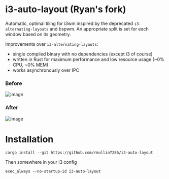 # i3-auto-layout (Ryan's fork)
Automatic, optimal tiling for i3wm inspired by the deprecated `i3-alternating-layouts` and bspwm. An appropriate split is set for each window based on its geometry. 

Improvements over `i3-alternating-layouts`:
- single compiled binary with no dependencies (except i3 of course)
- written in Rust for maximum performance and low resource usage (~0% CPU, ~0% MEM)
- works asynchronously over IPC

### Before

![image](https://user-images.githubusercontent.com/11352152/67165362-f207aa80-f351-11e9-92e7-7294bfd678c0.png)

### After
![image](https://user-images.githubusercontent.com/11352152/67165367-f7fd8b80-f351-11e9-8f1c-3ef53528c5ca.png)

# Installation

`cargo install --git https://github.com/rmullin7286/i3-auto-layout`

Then somewhere in your i3 config

```
exec_always --no-startup-id i3-auto-layout
```

